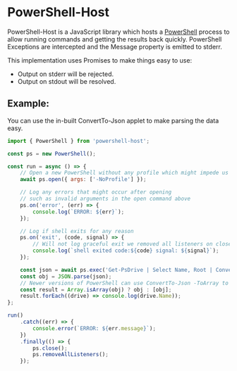 # PowerShell-Host

PowerShell-Host is a JavaScript library which hosts a
[PowerShell](https://github.com/PowerShell/PowerShell)
process to allow running commands and getting the results back quickly.
PowerShell Exceptions are intercepted and the Message property is
emitted to stderr.

This implementation uses Promises to make things easy to use:

-   Output on stderr will be rejected.
-   Output on stdout will be resolved.

## Example:

You can use the in-built ConvertTo-Json applet to make parsing the data easy.

```js
import { PowerShell } from 'powershell-host';

const ps = new PowerShell();

const run = async () => {
    // Open a new PowerShell without any profile which might impede us
    await ps.open({ args: ['-NoProfile'] });

    // Log any errors that might occur after opening
    // such as invalid arguments in the open command above
    ps.on('error', (err) => {
        console.log(`ERROR: ${err}`);
    });

    // Log if shell exits for any reason
    ps.on('exit', (code, signal) => {
        // Will not log graceful exit we removed all listeners on close
        console.log(`shell exited code:${code} signal: ${signal}`);
    });

    const json = await ps.exec('Get-PsDrive | Select Name, Root | ConvertTo-Json');
    const obj = JSON.parse(json);
    // Newer versions of PowerShell can use ConvertTo-Json -ToArray to avoid forcing an array here
    const result = Array.isArray(obj) ? obj : [obj];
    result.forEach((drive) => console.log(drive.Name));
};

run()
    .catch((err) => {
        console.error(`ERROR: ${err.message}`);
    })
    .finally(() => {
        ps.close();
        ps.removeAllListeners();
    });
```
